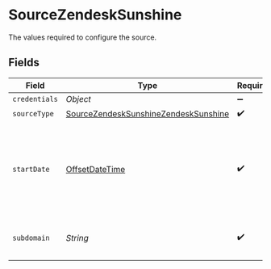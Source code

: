 # SourceZendeskSunshine

The values required to configure the source.


## Fields

| Field                                                                                                          | Type                                                                                                           | Required                                                                                                       | Description                                                                                                    | Example                                                                                                        |
| -------------------------------------------------------------------------------------------------------------- | -------------------------------------------------------------------------------------------------------------- | -------------------------------------------------------------------------------------------------------------- | -------------------------------------------------------------------------------------------------------------- | -------------------------------------------------------------------------------------------------------------- |
| `credentials`                                                                                                  | *Object*                                                                                                       | :heavy_minus_sign:                                                                                             | N/A                                                                                                            |                                                                                                                |
| `sourceType`                                                                                                   | [SourceZendeskSunshineZendeskSunshine](../../models/shared/SourceZendeskSunshineZendeskSunshine.md)            | :heavy_check_mark:                                                                                             | N/A                                                                                                            |                                                                                                                |
| `startDate`                                                                                                    | [OffsetDateTime](https://docs.oracle.com/javase/8/docs/api/java/time/OffsetDateTime.html)                      | :heavy_check_mark:                                                                                             | The date from which you'd like to replicate data for Zendesk Sunshine API, in the format YYYY-MM-DDT00:00:00Z. | 2021-01-01T00:00:00Z                                                                                           |
| `subdomain`                                                                                                    | *String*                                                                                                       | :heavy_check_mark:                                                                                             | The subdomain for your Zendesk Account.                                                                        |                                                                                                                |